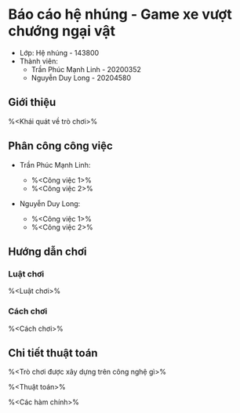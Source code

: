 # Báo cáo hệ nhúng - Game xe vượt chướng ngại vật
- Lớp: Hệ nhúng - 143800
- Thành viên:
    - Trần Phúc Mạnh Linh - 20200352
    - Nguyễn Duy Long - 20204580

## Giới thiệu
%<Khái quát về trò chơi>%

## Phân công công việc
- Trần Phúc Mạnh Linh:
    - %<Công việc 1>%
    - %<Công việc 2>%

- Nguyễn Duy Long:
    - %<Công việc 1>%
    - %<Công việc 2>%

## Hướng dẫn chơi
### Luật chơi
%<Luật chơi>%

### Cách chơi
%<Cách chơi>%

## Chi tiết thuật toán
%<Trò chơi được xây dựng trên công nghệ gì>%

%<Thuật toán>%

%<Các hàm chính>%
